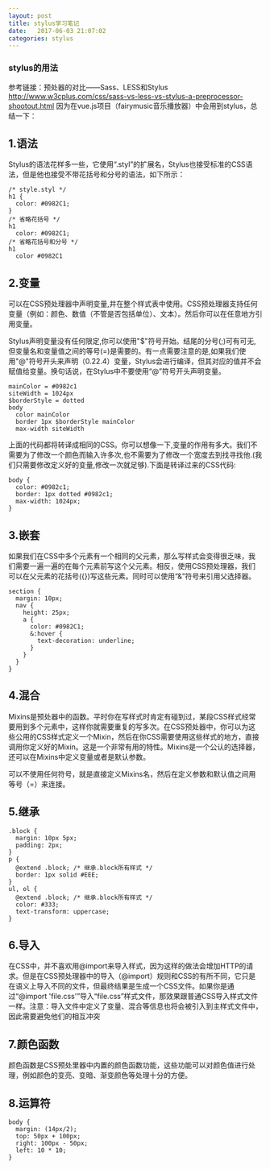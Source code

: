 ```yaml
---
layout: post
title: stylus学习笔记
date:   2017-06-03 21:07:02
categories: stylus
---
```

### stylus的用法
参考链接：预处器的对比——Sass、LESS和Stylus   http://www.w3cplus.com/css/sass-vs-less-vs-stylus-a-preprocessor-shootout.html
因为在vue.js项目（fairymusic音乐播放器）中会用到stylus，总结一下：

## 1.语法
Stylus的语法花样多一些，它使用“.styl”的扩展名，Stylus也接受标准的CSS语法，但是他也接受不带花括号和分号的语法，如下所示：
```
/* style.styl */
h1 {
  color: #0982C1;
}
/* 省略花括号 */
h1
  color: #0982C1;
/* 省略花括号和分号 */
h1
  color #0982C1
```
## 2.变量
可以在CSS预处理器中声明变量,并在整个样式表中使用。CSS预处理器支持任何变量（例如：颜色、数值（不管是否包括单位）、文本）。然后你可以在任意地方引用变量。

Stylus声明变量没有任何限定,你可以使用"$"符号开始。结尾的分号(;)可有可无,但变量名和变量值之间的等号(=)是需要的。有一点需要注意的是,如果我们使用"@"符号开头来声明（0.22.4）变量，Stylus会进行编译，但其对应的值并不会赋值给变量。换句话说，在Stylus中不要使用“@”符号开头声明变量。

```
mainColor = #0982c1
siteWidth = 1024px
$borderStyle = dotted
body
  color mainColor
  border 1px $borderStyle mainColor
  max-width siteWidth
```
上面的代码都将转译成相同的CSS。你可以想像一下,变量的作用有多大。我们不需要为了修改一个颜色而输入许多次,也不需要为了修改一个宽度去到找寻找他.(我们只需要修改定义好的变量,修改一次就足够).下面是转译过来的CSS代码:
```
body {
  color: #0982c1;
  border: 1px dotted #0982c1;
  max-width: 1024px;
} 
```
## 3.嵌套
如果我们在CSS中多个元素有一个相同的父元素，那么写样式会变得很乏味，我们需要一遍一遍的在每个元素前写这个父元素。相反，使用CSS预处理器，我们可以在父元素的花括号({})写这些元素。同时可以使用“&”符号来引用父选择器。
```
section {
  margin: 10px;
  nav {
    height: 25px;
    a {
      color: #0982C1;
      &:hover {
        text-decoration: underline;
      }
    }
  }
}
```
## 4.混合
Mixins是预处器中的函数。平时你在写样式时肯定有碰到过，某段CSS样式经常要用到多个元素中，这样你就需要重复的写多次。在CSS预处器中，你可以为这些公用的CSS样式定义一个Mixin，然后在你CSS需要使用这些样式的地方，直接调用你定义好的Mixin。这是一个非常有用的特性。Mixins是一个公认的选择器，还可以在Mixins中定义变量或者是默认参数。

可以不使用任何符号，就是直接定义Mixins名，然后在定义参数和默认值之间用等号（=）来连接。
## 5.继承
```
.block {
  margin: 10px 5px;
  padding: 2px;
}
p {
  @extend .block; /* 继承.block所有样式 */
  border: 1px solid #EEE;
}
ul, ol {
  @extend .block; /* 继承.block所有样式 */
  color: #333;
  text-transform: uppercase;
}
```
## 6.导入
在CSS中，并不喜欢用@import来导入样式，因为这样的做法会增加HTTP的请求。但是在CSS预处理器中的导入（@import）规则和CSS的有所不同，它只是在语义上导入不同的文件，但最终结果是生成一个CSS文件。如果你是通过“@import 'file.css'”导入“file.css”样式文件，那效果跟普通CSS导入样式文件一样。注意：导入文件中定义了变量、混合等信息也将会被引入到主样式文件中，因此需要避免他们的相互冲突
## 7.颜色函数
颜色函数是CSS预处里器中内置的颜色函数功能，这些功能可以对颜色值进行处理，例如颜色的变亮、变暗、渐变颜色等处理十分的方便。
## 8.运算符
```
body {
  margin: (14px/2);
  top: 50px + 100px;
  right: 100px - 50px;
  left: 10 * 10;
}
```
